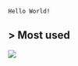 `Hello World!`
## > Most used
<img align="center" src="https://github-readme-stats.vercel.app/api/top-langs/?username=srednicki-lukasz&theme=dark&layout=compact" />
<!---
srednicki-lukasz/srednicki-lukasz is a ✨ special ✨ repository because its `README.md` (this file) appears on your GitHub profile.
You can click the Preview link to take a look at your changes.
--->
